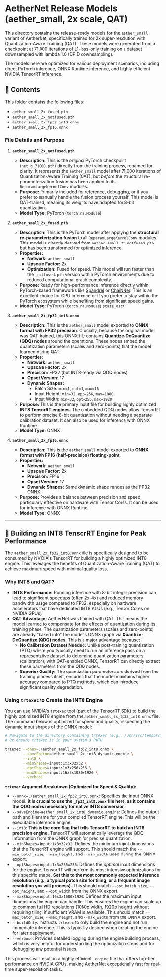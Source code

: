 # AetherNet Release Models (aether_small, 2x scale, QAT)

This directory contains the release-ready models for the `aether_small` variant of AetherNet, specifically trained for 2x super-resolution with Quantization-Aware Training (QAT). These models were generated from a checkpoint at 71,000 iterations of L1-loss-only training on a dataset downsampled with lambda 1.0 (DPID downsampling).

The models here are optimized for various deployment scenarios, including direct PyTorch inference, ONNX Runtime inference, and highly efficient NVIDIA TensorRT inference.

## 📂 Contents

This folder contains the following files:

* `aether_small_2x_fused.pth`
* `aether_small_2x_notfused.pth`
* `aether_small_2x_fp32_int8.onnx`
* `aether_small_2x_fp16.onnx`

### File Details and Purpose

1.  **`aether_small_2x_notfused.pth`**
    * **Description:** This is the *original* PyTorch checkpoint (`net_g_71000.pth`) directly from the training process, renamed for clarity. It represents the `aether_small` model after 71,000 iterations of Quantization-Aware Training (QAT), but *before* the structural re-parameterization fusion has been applied to its `ReparamLargeKernelConv` modules.
    * **Purpose:** Primarily included for reference, debugging, or if you prefer to manually handle the fusion process yourself. This model is QAT-trained, meaning its weights have adapted for 8-bit quantization.
    * **Model Type:** PyTorch (`torch.nn.Module`)

2.  **`aether_small_2x_fused.pth`**
    * **Description:** This is the PyTorch model after applying the **structural re-parameterization fusion** to all `ReparamLargeKernelConv` modules. This model is directly derived from `aether_small_2x_notfused.pth` but has been transformed for optimized inference.
    * **Properties:**
        * **Network:** `aether_small`
        * **Upscale Factor:** 2x
        * **Optimization:** Fused for speed. This model will run faster than the `_notfused.pth` version within PyTorch environments due to reduced computational graph complexity.
    * **Purpose:** Ready for high-performance inference directly within PyTorch-based frameworks like [Spandrel](https://github.com/Aaron-Zeng/spandrel) or [ChaiNNer](https://github.com/chaiNNer-org/chaiNNer). This is an excellent choice for CPU inference or if you prefer to stay within the PyTorch ecosystem while benefiting from significant speed gains.
    * **Model Type:** PyTorch (`torch.nn.Module`) `state_dict`

3.  **`aether_small_2x_fp32_int8.onnx`**
    * **Description:** This is the `aether_small` model exported to **ONNX format with FP32 precision**. Crucially, because the original model was QAT-trained, this ONNX file contains **Quantize-DeQuantize (QDQ) nodes** around the operations. These nodes embed the quantization parameters (scales and zero-points) that the model learned during QAT.
    * **Properties:**
        * **Network:** `aether_small`
        * **Upscale Factor:** 2x
        * **Precision:** FP32 (but INT8-ready via QDQ nodes)
        * **Opset Version:** 17
        * **Dynamic Shapes:**
            * Batch Size: `min=1`, `opt=1`, `max=16`
            * Input Height: `min=32`, `opt=256`, `max=1080`
            * Input Width: `min=32`, `opt=256`, `max=1920`
    * **Purpose:** This is the primary input file for building highly optimized **INT8 TensorRT engines**. The embedded QDQ nodes allow TensorRT to perform precise 8-bit quantization without needing a separate calibration dataset. It can also be used for inference with ONNX Runtime.
    * **Model Type:** ONNX

4.  **`aether_small_2x_fp16.onnx`**
    * **Description:** This is the `aether_small` model exported to **ONNX format with FP16 (half-precision) floating-point**.
    * **Properties:**
        * **Network:** `aether_small`
        * **Upscale Factor:** 2x
        * **Precision:** FP16
        * **Opset Version:** 17
        * **Dynamic Shapes:** Same dynamic shape ranges as the FP32 ONNX.
    * **Purpose:** Provides a balance between precision and speed, particularly effective on hardware with Tensor Cores. It can be used for inference with ONNX Runtime.
    * **Model Type:** ONNX

---

## 🚀 Building an INT8 TensorRT Engine for Peak Performance

The `aether_small_2x_fp32_int8.onnx` file is specifically designed to be consumed by NVIDIA's TensorRT for building a highly optimized INT8 engine. This leverages the benefits of Quantization-Aware Training (QAT) to achieve maximum speed with minimal quality loss.

### Why INT8 and QAT?

* **INT8 Performance:** Running inference with 8-bit integer precision can lead to significant speedups (often 2x-4x) and reduced memory bandwidth usage compared to FP32, especially on hardware accelerators that have dedicated INT8 ALUs (e.g., Tensor Cores on NVIDIA GPUs).
* **QAT Advantage:** AetherNet was trained with QAT. This means the model learned to compensate for the effects of quantization during its training phase. The quantization parameters (scales and zero-points) are already "baked into" the model's ONNX graph via **Quantize-DeQuantize (QDQ) nodes**. This is a major advantage because:
    * **No Calibration Dataset Needed:** Unlike post-training quantization (PTQ) where you typically need to run an inference pass on a representative dataset to determine quantization parameters (calibration), with QAT-enabled ONNX, TensorRT can directly extract these parameters from the QDQ nodes.
    * **Superior Quality:** The quantization parameters are derived from the training process itself, ensuring that the model maintains higher accuracy compared to PTQ methods, which can introduce significant quality degradation.

### Using `trtexec` to Create the INT8 Engine

You can use NVIDIA's `trtexec` tool (part of the TensorRT SDK) to build the highly optimized INT8 engine from the `aether_small_2x_fp32_int8.onnx` file. The command below is optimized for speed and quality, respecting the dynamic input shapes of the ONNX model:

```bash
# Navigate to the directory containing trtexec (e.g., /usr/src/tensorrt/bin/)
# Or ensure trtexec is in your system's PATH

trtexec --onnx=./aether_small_2x_fp32_int8.onnx \
        --saveEngine=aether_small_2x_int8_dynamic.engine \
        --int8 \
        --minShapes=input:1x3x32x32 \
        --optShapes=input:1x3x256x256 \
        --maxShapes=input:16x3x1080x1920 \
        --verbose
````

**`trtexec` Argument Breakdown (Optimized for Speed & Quality):**

  * `--onnx=./aether_small_2x_fp32_int8.onnx`: Specifies the input ONNX model. **It is crucial to use the `_fp32_int8.onnx` file here, as it contains the QDQ nodes necessary for native INT8 conversion.**
  * `--saveEngine=aether_small_2x_int8_dynamic.engine`: Defines the output path and filename for your compiled TensorRT engine. This will be the executable inference engine.
  * `--int8`: **This is the core flag that tells TensorRT to build an INT8 precision engine.** TensorRT will automatically leverage the QDQ information from the ONNX graph for precise quantization.
  * `--minShapes=input:1x3x32x32`: Defines the minimum input dimensions that the TensorRT engine will support. This should match the `--min_batch_size`, `--min_height`, and `--min_width` used during the ONNX export.
  * `--optShapes=input:1x3x256x256`: Defines the *optimal* input dimensions for the engine. TensorRT will perform its most intensive optimizations for this specific shape. **Set this to the most commonly expected inference resolution (e.g., a typical patch size for tiling, or a frequent image resolution you will process).** This should match `--opt_batch_size`, `--opt_height`, and `--opt_width` from the ONNX export.
  * `--maxShapes=input:16x3x1080x1920`: Defines the maximum input dimensions the engine can handle. This ensures the engine can scale up to common full HD resolutions (1080p width, 1920p height) without requiring tiling, if sufficient VRAM is available. This should match `--max_batch_size`, `--max_height`, and `--max_width` from the ONNX export.
  * `--buildOnly`: Instructs `trtexec` to only build the engine and not run immediate inference. This is typically desired when creating the engine for later deployment.
  * `--verbose`: Provides detailed logging during the engine building process, which is very helpful for understanding the optimization steps and for debugging any potential issues.

This process will result in a highly efficient `.engine` file that offers top-tier performance on NVIDIA GPUs, making AetherNet exceptionally fast for real-time super-resolution tasks.